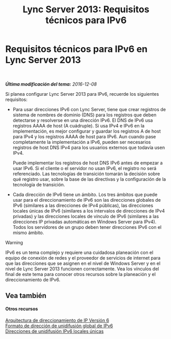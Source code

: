 ﻿---
title: 'Lync Server 2013: Requisitos técnicos para IPv6'
TOCTitle: Requisitos técnicos para IPv6
ms:assetid: caff0123-ce41-4a62-87a0-00b1d118b72b
ms:mtpsurl: https://technet.microsoft.com/es-es/library/JJ205278(v=OCS.15)
ms:contentKeyID: 48276680
ms.date: 01/07/2017
mtps_version: v=OCS.15
ms.translationtype: HT
---

# Requisitos técnicos para IPv6 en Lync Server 2013

 

_**Última modificación del tema:** 2016-12-08_

Si planea configurar Lync Server 2013 para IPv6, recuerde los siguientes requisitos:

  - Para usar direcciones IPv6 con Lync Server, tiene que crear registros de sistema de nombres de dominio (DNS) para los registros que deben detectarse y resolverse en una dirección IPv6. El DNS de IPv6 usa registros AAAA de host (A cuádruple). Si usa IPv4 e IPv6 en la implementación, es mejor configurar y guardar los registros A de host para IPv4 y los registros AAAA de host para IPv6. Aun cuando pase completamente la implementación a IPv6, pueden ser necesarios registros de host DNS IPv4 para los usuarios externos que todavía usen IPv4.
    
    Puede implementar los registros de host DNS IPv6 antes de empezar a usar IPv6. Si el cliente o el servidor no usan IPv6, el registro no será referenciado. Las tecnologías de transición tomarán la decisión sobre qué registro usar, sobre la base de las directivas y la configuración de la tecnología de transición.

  - Cada dirección de IPv6 tiene un ámbito. Los tres ámbitos que puede usar para el direccionamiento de IPv6 son las direcciones globales de IPv6 (similares a las direcciones de IPv4 públicas), las direcciones locales únicas de IPv6 (similares a los intervalos de direcciones de IPv4 privadas) y las direcciones locales de vínculo de IPv6 (similares a las direcciones IP privadas automáticas en Windows Server para IPv4). Todos los servidores de un grupo deben tener direcciones IPv6 con el mismo ámbito.

> [!WARNING]  
> IPv6 es un tema complejo y requiere una cuidadosa planeación con el equipo de conexión de redes y el proveedor de servicios de internet para que las direcciones que se asignen en el nivel de Windows Server y en el nivel de Lync Server 2013 funcionen correctamente. Vea los vínculos del final de este tema para conocer otros recursos sobre la planeación y el direccionamiento de IPv6.



## Vea también

#### Otros recursos

[Arquitectura de direccionamiento de IP Versión 6](http://tools.ietf.org/html/rfc4291)  
[Formato de dirección de unidifusión global de IPv6](http://tools.ietf.org/html/rfc3587)  
[Direcciones de unidifusión IPv6 locales únicas](http://tools.ietf.org/html/rfc4193)

